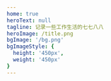 ```yaml
---
home: true
heroText: null
tagline: 记录一些工作生活的七七八八
heroImage: /title.png
bgImage: '/bg.png'
bgImageStyle: {
  height: '450px',
  weight: '450px'
}
---
```

